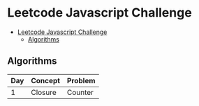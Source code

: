 # Leetcode Javascript Challenge

- [Leetcode Javascript Challenge](#leetcode-javascript-challenge)
  - [Algorithms](#algorithms)

## Algorithms

| Day | Concept | Problem |
| --- | ------- | ------- |
| 1   | Closure | Counter |
